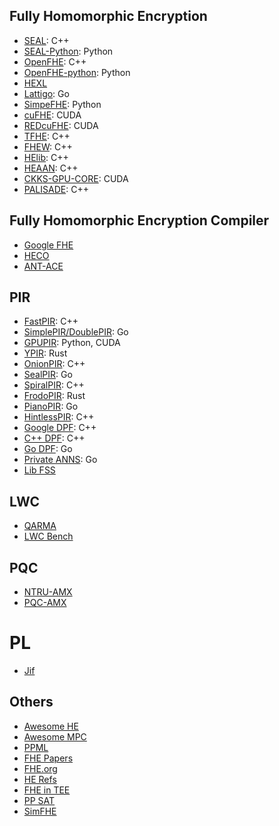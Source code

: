 ## Fully Homomorphic Encryption 
- [SEAL](https://github.com/microsoft/SEAL): C++
- [SEAL-Python](https://github.com/Huelse/SEAL-Python): Python
- [OpenFHE](https://www.openfhe.org/): C++
- [OpenFHE-python](https://github.com/openfheorg/openfhe-python): Python
- [HEXL](https://github.com/intel/hexl)
- [Lattigo](https://github.com/tuneinsight/lattigo): Go
- [SimpeFHE](https://github.com/wgxli/simple-fhe): Python
- [cuFHE](https://github.com/vernamlab/cuFHE): CUDA
- [REDcuFHE](https://github.com/TrustworthyComputing/REDcuFHE): CUDA
- [TFHE](https://github.com/tfhe/tfhe): C++
- [FHEW](https://github.com/lducas/FHEW): C++
- [HElib](https://github.com/homenc/HElib): C++
- [HEAAN](https://github.com/snucrypto/HEAAN): C++
- [CKKS-GPU-CORE](https://github.com/scale-snu/ckks-gpu-core): CUDA
- [PALISADE](https://palisade-crypto.org/): C++

## Fully Homomorphic Encryption Compiler
- [Google FHE](https://github.com/google/fully-homomorphic-encryption)
- [HECO](https://github.com/MarbleHE/HECO)
- [ANT-ACE](https://ant-research.github.io/ace-compiler/)

## PIR
- [FastPIR](https://github.com/ishtiyaque/FastPIR): C++
- [SimplePIR/DoublePIR](https://github.com/ahenzinger/simplepir): Go
- [GPUPIR](https://github.com/facebookresearch/GPU-DPF/tree/main): Python, CUDA
- [YPIR](https://github.com/menonsamir/ypir): Rust
- [OnionPIR](https://github.com/mhmughees/Onion-PIR): C++
- [SealPIR](https://github.com/gpestana/sealpir): Go
- [SpiralPIR](https://github.com/menonsamir/spiral): C++
- [FrodoPIR](https://github.com/brave-experiments/frodo-pir): Rust
- [PianoPIR](https://github.com/wuwuz/Piano-PIR-new): Go
- [HintlessPIR](https://github.com/google/hintless_pir): C++
- [Google DPF](https://github.com/google/distributed_point_functions): C++
- [C++ DPF](https://github.com/dkales/dpf-cpp): C++
- [Go DPF](https://github.com/dkales/dpf-go): Go
- [Private ANNS](https://github.com/sachaservan/private-ann): Go
- [Lib FSS](https://github.com/frankw2/libfss)

## LWC
- [QARMA](https://github.com/Phantom1003/QARMA64)
- [LWC Bench](https://github.com/usnistgov/Lightweight-Cryptography-Benchmarking)

## PQC
- [NTRU-AMX](https://github.com/dgazzoni/NTRU-AMX)
- [PQC-AMX](https://github.com/dgazzoni/PQC-AMX)


# PL
- [Jif](https://github.com/apl-cornell/jif)


## Others
- [Awesome HE](https://github.com/jonaschn/awesome-he)
- [Awesome MPC](https://github.com/rdragos/awesome-mpc)
- [PPML](https://github.com/Ye-D/PPML-Resource)
- [FHE Papers](https://github.com/BUAA-CI-LAB/Literatures-on-Homomorphic-Encryption)
- [FHE.org](https://fhe.org/resources/)
- [HE Refs](https://people.csail.mit.edu/vinodv/FHE/FHE-refs.html)
- [FHE in TEE](https://github.com/zkFHE/FHE-in-TEE)
- [PP SAT](https://github.com/PP-FM/ppsat)
- [SimFHE](https://github.com/bu-icsg/SimFHE)